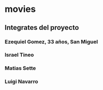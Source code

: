 # movies
## Integrates del proyecto
### Ezequiel Gomez, 33 años, San Miguel
### Israel Tineo
### Matias Sette
### Luigi Navarro
